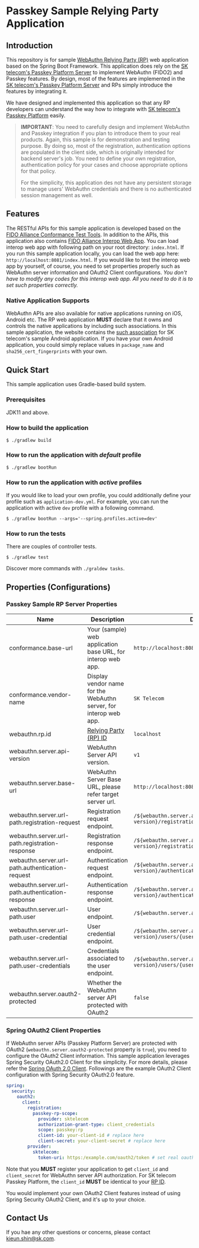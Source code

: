 # Passkey Sample Relying Party Application

## Introduction

This repository is for sample [WebAuthn Relying Party (RP)](https://w3c.github.io/webauthn/#webauthn-relying-party) web application based on the Spring Boot Framework.
This application does rely on the [SK telecom's Passkey Platform Server](https://passkey.daplatform.kr/docs/api.html) to implement WebAuthn (FIDO2) and Passkey features.
By design, most of the features are implemented in the [SK telecom's Passkey Platform Server](https://passkey.daplatform.kr/docs/api.html) and RPs simply introduce the features by integrating it.

We have designed and implemented this application so that any RP developers can understand the way how to integrate with [SK telecom's Passkey Platform](https://passkey.daplatform.kr/docs/api.html) easily.
> **IMPORTANT**: You need to carefully design and implement WebAuthn and Passkey integration if you plan to introduce them to your real products.
> Again, this sample is for demonstration and testing purpose. By doing so, most of the registration, authentication options are populated in the client side,
> which is originally intended for backend server's job. You need to define your own registration, authentication policy for your cases and choose appropriate options for that policy. 
> 
> For the simplicity, this application des not have any persistent storage to manage users' WebAuthn credentials and there is no authenticated session management as well.

## Features

The RESTful APIs for this sample application is developed based on the [FIDO Alliance Conformance Test Tools](https://github.com/fido-alliance/conformance-test-tools-resources).
In addition to the APIs, this application also contains [FIDO Alliance Interop Web App](https://github.com/fido-alliance/fido2-interop-webapp).
You can load interop web app with following path on your root directory: `index.html`. If you run this sample application locally, you can load the web app here: `http://localhost:8081/index.html`.
If you would like to test the interop web app by yourself, of course, you need to set properties properly such as WebAuthn server information and OAuth2 Client configurations.
_You don't have to modify any codes for this interop web app. All you need to do it is to set such properties correctly._

### Native Application Supports

WebAuthn APIs are also available for native applications running on iOS, Android etc. The RP web application **MUST** declare that it owns and controls the native applications by including such associations.
In this sample application, the website contains the [such association](src/main/resources/static/.well-known/assetlinks.json) for SK telecom's sample Android application.
If you have your own Android application, you could simply replace values in `package_name` and `sha256_cert_fingerprints` with your own.

## Quick Start

This sample application uses Gradle-based build system. 

### Prerequisites

JDK11 and above.

### How to build the application

```shell
$ ./gradlew build
```

### How to run the application with _default_ profile

```shell
$ ./gradlew bootRun
```

### How to run the application with _active_ profiles

If you would like to load your own profile, you could additionally define your profile such as `application-dev.yml`.
For example, you can run the application with active `dev` profile with a following command.

```shell
$ ./gradlew bootRun --args='--spring.profiles.active=dev'
```

### How to run the tests

There are couples of controller tests.
```shell
$ ./gradlew test
```
Discover more commands with `./graldew tasks`.

## Properties (Configurations)

### Passkey Sample RP Server Properties

| Name                                             | Description                                                       | Default Value                                                               |
|--------------------------------------------------|-------------------------------------------------------------------|-----------------------------------------------------------------------------|
| conformance.base-url                             | Your (sample) web application base URL, for interop web app.      | `http://localhost:8081`                                                     |
| conformance.vendor-name                          | Display vendor name for the WebAuthn server, for interop web app. | `SK Telecom`                                                                |
| webauthn.rp.id                                   | [Relying Party (RP) ID](https://w3c.github.io/webauthn/#rp-id)    | `localhost`                                                                 |
| webauthn.server.api-version                      | WebAuthn Server API version.                                      | `v1`                                                                        |
| webauthn.server.base-url                         | WebAuthn Server Base URL, please refer target server url.         | `http://localhost:8080`                                                     |
| webauthn.server.url-path.registration-request    | Registration request endpoint.                                    | `/${webauthn.server.api-version}/registration/request`                      |
| webauthn.server.url-path.registration-response   | Registration response endpoint.                                   | `/${webauthn.server.api-version}/registration/response`                     |
| webauthn.server.url-path.authentication-request  | Authentication request endpoint.                                  | `/${webauthn.server.api-version}/authentication/request`                    |
| webauthn.server.url-path.authentication-response | Authentication response endpoint.                                 | `/${webauthn.server.api-version}/authentication/response`                   |
| webauthn.server.url-path.user                    | User endpoint.                                                    | `/${webauthn.server.api-version}/users/{userId}`                            |
| webauthn.server.url-path.user-credential         | User credential endpoint.                                         | `/${webauthn.server.api-version}/users/{userId}/credentials/{credentialId}` |
| webauthn.server.url-path.user-credentials        | Credentials associated to the user endpoint.                      | `/${webauthn.server.api-version}/users/{userId}/credentials`                |
| webauthn.server.oauth2-protected                 | Whether the WebAuthn server API protected with OAuth2             | `false`                                                                     |

### Spring OAuth2 Client Properties

If WebAuthn server APIs (Passkey Platform Server) are protected with OAuth2 (`webauthn.server.oauth2-protected` property is `true`), you need to configure the OAuth2 Client information.
This sample application leverages Spring Security OAuth2.0 Client for the simplicity.
For more details, please refer the [Spring OAuth 2.0 Client](https://docs.spring.io/spring-security/reference/reactive/oauth2/client/index.html).
Followings are the example OAuth2 Client configuration with Spring Security OAuth2.0 feature.

```yaml
spring:
  security:
    oauth2:
      client:
        registration:
          passkey-rp-scope:
            provider: sktelecom
            authorization-grant-type: client_credentials
            scope: passkey:rp
            client-id: your-client-id # replace here
            client-secret: your-client-secret # replace here
        provider:
          sktelecom:
            token-uri: https:/example.com/oauth2/token # set real oauth2 server token endpoint uri
```

Note that you **MUST** register your application to get `client_id` and `client_secret` for WebAuthn server API authorization.
For SK telecom Passkey Platform, the `client_id` **MUST** be identical to your [RP ID](https://w3c.github.io/webauthn/#rp-id).

You would implement your own OAuth2 Client features instead of using Spring Security OAuth2 Client, and it's up to your choice.

## Contact Us

If you hae any other questions or concerns, please contact [kieun.shin@sk.com](mailto:kieun.shin@sk.com).